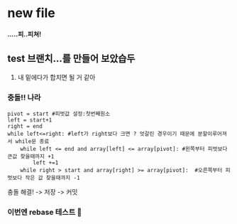 # new file 

#### .....피..피쳐!

## test 브랜치...를 만들어 보았습두 
1. 내 밑에다가 합치면 될 거 같아

### 충돌!! 나라
    pivot = start #피벗값 설정:첫번째원소
    left = start+1
    right = end
    while left<=right: #left가 right보다 크면 ? 엇갈린 경우이기 때문에 분할이루어져서 while문 종료
        while left <= end and array[left] <= array[pivot]: #왼쪽부터 피벗보다 큰값 찾을때까지 +1
            left +=1
        while right > start and array[right] >= array[pivot]:  #오른쪽부터 피벗보다 작은 값 찾을때까지 -1

충돌 해결! -> 저장 -> 커밋

### 이번엔 rebase 테스트 🚀
